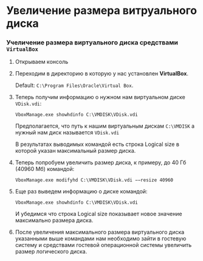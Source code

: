 # Увеличение размера витруального диска

### Учеличение размера виртуального диска средствами `VirtualBox`

1. Открываем консоль

2. Переходим в директорию в которую у нас установлен **VirtualBox**.

   Default:  `C:\Program Files\Oracle\Virtual Box`.  

3. Теперь получим информацию о нужном нам виртуальном диске `VDisk.vdi`:

   `VboxManage.exe showhdinfo C:\VMDISK\VDisk.vdi`

   Предполагается, что путь к нашим виртуальным дискам `C:\VMDISK` а нужный нам диск называется `VDisk.vdi`

   В результатах выводимых командой есть строка Logical size в которой указан максимальный размер диска. 

4. Теперь попробуем увеличить размер диска, к примеру, до 40 Гб (40960 Мб) командой:

   `VboxManage.exe modifyhd C:\VMDISK\VDisk.vdi −−resize 40960`

5. Еще раз выведем информацию о диске командой:

   `VboxManage.exe showhdinfo C:\VMDISK\VDisk.vdi`

   И убедимся что строка Logical size показывает новое значение максимально размера диска.

6. После увеличения максимального размера виртуального диска указанными выше командами нам необходимо зайти в гостевую систему и средствами гостевой операционной системы увеличить размер логического диска.